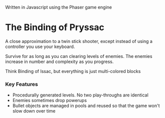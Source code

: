 Written in Javascript using the Phaser game engine

# The Binding of Pryssac
A close approximation to a twin stick shooter, except instead of using a controller you use your keyboard.

Survive for as long as you can clearing levels of enemies. The enemies increase in number and complexity as you progress.

Think Binding of Issac, but everything is just multi-colored blocks



### Key Features
* Procedurally generated levels. No two play-throughs are identical
* Enemies sometimes drop powerups
* Bullet objects are managed in pools and reused so that the game won't slow down over time
